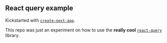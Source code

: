 ## React query example

Kickstarted with [`create-next-app`](https://github.com/vercel/next.js/tree/canary/packages/create-next-app).

This repo was just an experiment on how to use the **really cool** [`react-query`](https://react-query.tanstack.com/) library.
